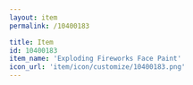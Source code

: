 ```yaml
---
layout: item
permalink: /10400183

title: Item
id: 10400183
item_name: 'Exploding Fireworks Face Paint'
icon_url: 'item/icon/customize/10400183.png'
---
```

